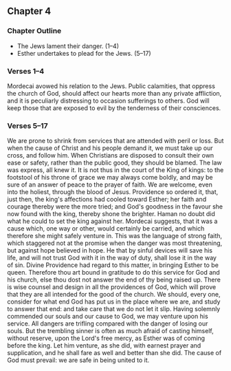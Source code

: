 ## Chapter 4

### Chapter Outline

- The Jews lament their danger. (1–4)
- Esther undertakes to plead for the Jews. (5–17)

### Verses 1–4

Mordecai avowed his relation to the Jews. Public calamities, that oppress the church of God, should affect our hearts more than any private affliction, and it is peculiarly distressing to occasion sufferings to others. God will keep those that are exposed to evil by the tenderness of their consciences.

### Verses 5–17

We are prone to shrink from services that are attended with peril or loss. But when the cause of Christ and his people demand it, we must take up our cross, and follow him. When Christians are disposed to consult their own ease or safety, rather than the public good, they should be blamed. The law was express, all knew it. It is not thus in the court of the King of kings: to the footstool of his throne of grace we may always come boldly, and may be sure of an answer of peace to the prayer of faith. We are welcome, even into the holiest, through the blood of Jesus. Providence so ordered it, that, just then, the king's affections had cooled toward Esther; her faith and courage thereby were the more tried; and God's goodness in the favour she now found with the king, thereby shone the brighter. Haman no doubt did what he could to set the king against her. Mordecai suggests, that it was a cause which, one way or other, would certainly be carried, and which therefore she might safely venture in. This was the language of strong faith, which staggered not at the promise when the danger was most threatening, but against hope believed in hope. He that by sinful devices will save his life, and will not trust God with it in the way of duty, shall lose it in the way of sin. Divine Providence had regard to this matter, in bringing Esther to be queen. Therefore thou art bound in gratitude to do this service for God and his church, else thou dost not answer the end of thy being raised up. There is wise counsel and design in all the providences of God, which will prove that they are all intended for the good of the church. We should, every one, consider for what end God has put us in the place where we are, and study to answer that end: and take care that we do not let it slip. Having solemnly commended our souls and our cause to God, we may venture upon his service. All dangers are trifling compared with the danger of losing our souls. But the trembling sinner is often as much afraid of casting himself, without reserve, upon the Lord's free mercy, as Esther was of coming before the king. Let him venture, as she did, with earnest prayer and supplication, and he shall fare as well and better than she did. The cause of God must prevail: we are safe in being united to it.

